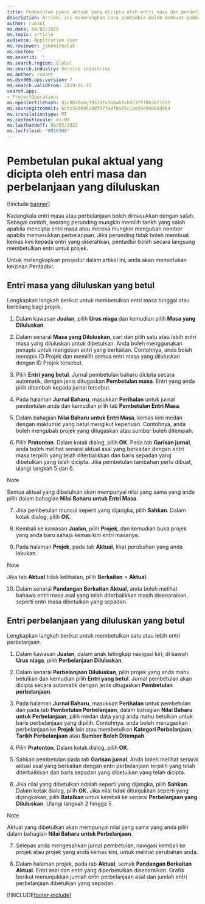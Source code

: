 ```yaml
---
title: Pembetulan pukal aktual yang dicipta oleh entri masa dan perbelanjaan yang diluluskan
description: Artikel ini menerangkan cara pentadbir boleh membuat pembetulan tunggal atau pukal kepada entri masa atau perbelanjaan yang telah diluluskan jika pengebilan tidak lengkap.
author: rumant
ms.date: 04/02/2020
ms.topic: article
audience: Application User
ms.reviewer: johnmichalak
ms.custom: ''
ms.assetid: ''
ms.search.region: Global
ms.search.industry: Service industries
ms.author: rumant
ms.dyn365.ops.version: 7
ms.search.validFrom: 2019-01-15
search.app:
- ProjectOperations
ms.openlocfilehash: 82c9b38e4c79511fe3b6abfcb973fff8b56f1522
ms.sourcegitcommit: 6cfc50d89528df977a8f6a55c1ad39d99800d9b4
ms.translationtype: MT
ms.contentlocale: ms-MY
ms.lasthandoff: 06/03/2022
ms.locfileid: "8916300"
---
```

# <a name="bulk-corrections-of-actuals-created-by-approved-time-and-expense-entries"></a>Pembetulan pukal aktual yang dicipta oleh entri masa dan perbelanjaan yang diluluskan

[!include [banner](../includes/psa-now-project-operations.md)]

Kadangkala entri masa atau perbelanjaan boleh dimasukkan dengan salah. Sebagai contoh, seorang perunding mungkin memilih tarikh yang salah apabila mencipta entri masa atau mereka mungkin mengubah nombor apabila memasukkan perbelanjaan. Jika perunding tidak boleh membuat kemas kini kepada entri yang diserahkan, pentadbir boleh secara langsung membetulkan entri untuk projek.

Untuk melengkapkan prosedur dalam artikel ini, anda akan memerlukan keizinan Pentadbir.

## <a name="correct-approved-time-entries"></a>Entri masa yang diluluskan yang betul     

Lengkapkan langkah berikut untuk membetulkan entri masa tunggal atau berbilang bagi projek.

1. Dalam kawasan **Jualan**, pilih **Urus niaga** dan kemudian pilih **Masa yang Diluluskan**. 

2. Dalam senarai **Masa yang Diluluskan**, cari dan pilih satu atau lebih entri masa yang diluluskan untuk dibetulkan. Anda boleh menggunakan penapis untuk mengesan entri yang berkaitan. Contohnya, anda boleh menapis ID Projek dan memilih semua entri masa yang diluluskan dengan ID Projek tersebut.

3. Pilih **Entri yang betul**. Jurnal pembetulan baharu dicipta secara automatik, dengan jenis ditugaskan **Pembetulan masa**. Entri yang anda pilih ditambah kepada jurnal tersebut. 

4. Pada halaman **Jurnal Baharu**, masukkan **Perihalan** untuk jurnal pembetulan anda dan kemudian pilih tab **Pembetulan Entri Masa**.  
5. Dalam bahagian **Nilai Baharu untuk Entri Masa**, kemas kini medan dengan maklumat yang betul mengikut keperluan. Contohnya, anda boleh mengubah projek yang ditugaskan atau sumber boleh ditempah.

6. Pilih **Pratonton**. Dalam kotak dialog, pilih **OK**. Pada tab **Garisan jurnal**, anda boleh melihat senarai aktual asal yang berkaitan dengan entri masa terpilih yang telah diterbalikkan dan baris sepadan yang dibetulkan yang telah dicipta. Jika pembetulan tambahan perlu dibuat, ulangi langkah 5 dan 6. 

> [!NOTE]
> Semua aktual yang dibetulkan akan mempunyai nilai yang sama yang anda pilih dalam bahagian **Nilai Baharu untuk Entri Masa**.

7. Jika pembetulan muncul seperti yang dijangka, pilih **Sahkan**. Dalam kotak dialog, pilih **OK**.

8. Kembali ke kawasan **Jualan**, pilih **Projek**, dan kemudian buka projek yang anda baru sahaja kemas kini entri masanya. 

9. Pada halaman **Projek**, pada tab **Aktual**, lihat perubahan yang anda lakukan. 

> [!NOTE]
> Jika tab **Aktual** tidak kelihatan, pilih **Berkaitan** > **Aktual**.  

10. Dalam senarai **Pandangan Berkaitan Aktual**, anda boleh melihat bahawa entri masa asal yang telah diterbalikkan masih disenaraikan, seperti entri masa dibetulkan yang sepadan. 


## <a name="correct-approved-expense-entries"></a>Entri perbelanjaan yang diluluskan yang betul

Lengkapkan langkah berikut untuk membetulkan satu atau lebih entri perbelanjaan. 

1. Dalam kawasan **Jualan**, dalam anak tetingkap navigasi kiri, di bawah **Urus niaga**, pilih **Perbelanjaan Diluluskan**.

2. Dalam senarai **Perbelanjaan Diluluskan**, pilih projek yang anda mahu betulkan dan kemudian pilih **Entri yang betul**. Jurnal pembetulan akan dicipta secara automatik dengan jenis ditugaskan **Pembetulan perbelanjaan**. 

3. Pada halaman **Jurnal Baharu**, masukkan **Perihalan** untuk pembetulan dan pada tab **Pembetulan Perbelanjaan**, dalam bahagian **Nilai Baharu untuk Perbelanjaan**, pilih medan data yang anda mahu betulkan untuk baris perbelanjaan yang dipilih. Contohnya, anda boleh menugaskan perbelanjaan ke **Projek** lain atau membetulkan **Kategori Perbelanjaan**, **Tarikh Perbelanjaan** atau **Sumber Boleh Ditempah**.

4. Pilih **Pratonton**. Dalam kotak dialog, pilih **OK**. 

5. Sahkan pembetulan pada tab **Garisan jurnal**. Anda boleh melihat senarai aktual asal yang berkaitan dengan entri perbelanjaan terpilih yang telah diterbalikkan dan baris sepadan yang dibetulkan yang telah dicipta.

6. Jika nilai yang dibetulkan adalah seperti yang dijangka, pilih **Sahkan**. Dalam kotak dialog, pilih **OK.** Jika nilai tidak ditunjukkan seperti yang dijangkakan, pilih **Batalkan** untuk kembali ke senarai **Perbelanjaan yang Diluluskan**. Ulangi langkah 2 hingga 5. 

> [!NOTE]
> Aktual yang dibetulkan akan mempunyai nilai yang sama yang anda pilih dalam bahagian **Nilai Baharu untuk Perbelanjaan**.

7. Selepas anda mengesahkan jurnal pembetulan, navigasi kembali ke projek atau projek yang anda kemas kini, untuk melihat perubahan anda.  

8. Dalam halaman projek, pada tab **Aktual**, semak **Pandangan Berkaitan Aktual**. Entri asal dan entri yang diperbetulkan disenaraikan. Grafik berikut menunjukkan jumlah entri perbelanjaan asal dan jumlah entri perbelanjaan dibetulkan yang sepadan. 


[!INCLUDE[footer-include](../includes/footer-banner.md)]
